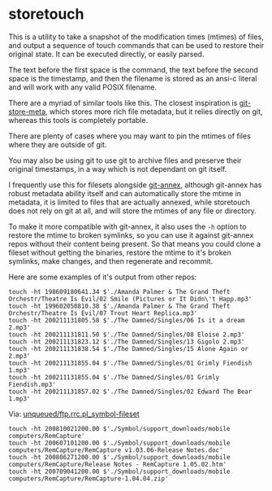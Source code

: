 # storetouch

This is a utility to take a snapshot of the modification times (mtimes) of files, and output a sequence of touch commands that can be used to restore their original state. It can be executed directly, or easily parsed.

The text before the first space is the command, the text before the second space is the timestamp, and then the filename is stored as an ansi-c literal and will work with any valid POSIX filename.

There are a myriad of similar tools like this. The closest inspiration is [git-store-meta](https://github.com/danny0838/git-store-meta), which stores more rich file metadata, but it relies directly on git, whereas this tools is completely portable.

There are plenty of cases where you may want to pin the mtimes of files where they are outside of git.

You may also be using git to use git to archive files and preserve their original timestamps, in a way which is not dependant on git itself.

I frequently use this for filesets alongside [git-annex](https://git-annex.branchable.com/), although git-annex has robust metadata ability itself and can automatically store the mtime in metadata, it is limited to files that are actually annexed, while storetouch does not rely on git at all, and will store the mtimes of any file or directory.

To make it more compatible with git-annex, it also uses the `-h` option to restore the mtime to broken symlinks, so you can use it against git-annex repos without their content being present. So that means you could clone a fileset without getting the binaries, restore the mtime to it's broken symlinks, make changes, and then regenerate and recommit.

Here are some examples of it's output from other repos:

```shell
touch -ht 198609180641.34 $'./Amanda Palmer & The Grand Theft Orchestr/Theatre Is Evil/02 Smile (Pictures or It Didn\'t Happ.mp3'
touch -ht 199602050810.38 $'./Amanda Palmer & The Grand Theft Orchestr/Theatre Is Evil/07 Trout Heart Replica.mp3'
touch -ht 200211131805.58 $'./The Damned/Singles/06 Is it a dream 2.mp3'
touch -ht 200211131811.50 $'./The Damned/Singles/08 Eloise 2.mp3'
touch -ht 200211131823.12 $'./The Damned/Singles/13 Gigolo 2.mp3'
touch -ht 200211131838.54 $'./The Damned/Singles/15 Alone Again or 2.mp3'
touch -ht 200211131855.04 $'./The Damned/Singles/01 Grimly Fiendish 1.mp3'
touch -ht 200211131855.04 $'./The Damned/Singles/01 Grimly Fiendish.mp3'
touch -ht 200211131857.02 $'./The Damned/Singles/02 Edward The Bear 1.mp3'
```

Via: [unqueued/ftp.rrc.pl_symbol-fileset](https://github.com/unqueued/ftp.rrc.pl_symbol-fileset)

```shell
touch -ht 200810021200.00 $'./Symbol/support_downloads/mobile computers/RemCapture'
touch -ht 200607101200.00 $'./Symbol/support_downloads/mobile computers/RemCapture/RemCapture v1.03.06-Release Notes.doc'
touch -ht 200806271200.00 $'./Symbol/support_downloads/mobile computers/RemCapture/Release Notes - RemCapture 1.05.02.htm'
touch -ht 200709041200.00 $'./Symbol/support_downloads/mobile computers/RemCapture/RemCapture-1.04.04.zip'
```

